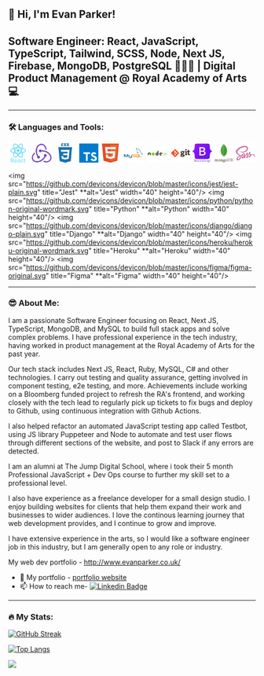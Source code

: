 ## 👋 Hi, I'm Evan Parker! 
## Software Engineer: React, JavaScript, TypeScript, Tailwind, SCSS, Node, Next JS, Firebase, MongoDB, PostgreSQL 🧑🏽‍💻 | Digital Product Management @ Royal Academy of Arts 💻
---

### :hammer_and_wrench: Languages and Tools:

<div>
  <img src="https://github.com/devicons/devicon/blob/master/icons/react/react-original-wordmark.svg" title="React" alt="React" width="40" height="40"/>&nbsp;
  <img src="https://github.com/devicons/devicon/blob/master/icons/redux/redux-original.svg" title="Redux" alt="Redux " width="40" height="40"/>&nbsp;
  <img src="https://github.com/devicons/devicon/blob/master/icons/css3/css3-plain-wordmark.svg"  title="CSS3" alt="CSS" width="40" height="40"/>&nbsp;
    <img src="https://github.com/devicons/devicon/blob/master/icons/typescript/typescript-original.svg" title="Typescript" **alt="Typescript" width="40" height="40"/>
  <img src="https://github.com/devicons/devicon/blob/master/icons/html5/html5-original.svg" title="HTML5" alt="HTML" width="40" height="40"/>&nbsp;
  <img src="https://github.com/devicons/devicon/blob/master/icons/mysql/mysql-original-wordmark.svg" title="MySQL"  alt="MySQL" width="40" height="40"/>&nbsp;
  <img src="https://github.com/devicons/devicon/blob/master/icons/nodejs/nodejs-original-wordmark.svg" title="NodeJS" alt="NodeJS" width="40" height="40"/>&nbsp;
  <img src="https://github.com/devicons/devicon/blob/master/icons/git/git-original-wordmark.svg" title="Git" **alt="Git" width="40" height="40"/>
  <img src="https://github.com/devicons/devicon/blob/master/icons/bootstrap/bootstrap-original-wordmark.svg" title="Bootstrap" **alt="Bootstrap" width="40" height="40"/>
  <img src="https://github.com/devicons/devicon/blob/master/icons/mongodb/mongodb-original-wordmark.svg" title="MongoDB" **alt="MongoDB" width="40" height="40"/>
    <img src="https://github.com/devicons/devicon/blob/master/icons/sass/sass-original.svg" title="Sass" **alt="Sass" width="40" height="40"/>
  
   <img src="https://github.com/devicons/devicon/blob/master/icons/jest/jest-plain.svg" title="Jest" **alt="Jest" width="40" height="40"/>
   <img src="https://github.com/devicons/devicon/blob/master/icons/python/python-original-wordmark.svg" title="Python" **alt="Python" width="40" height="40"/>
   <img src="https://github.com/devicons/devicon/blob/master/icons/django/django-plain.svg" title="Django" **alt="Django" width="40" height="40"/>
 <img src="https://github.com/devicons/devicon/blob/master/icons/heroku/heroku-original-wordmark.svg" title="Heroku" **alt="Heroku" width="40" height="40"/>
  <img src="https://github.com/devicons/devicon/blob/master/icons/figma/figma-original.svg" title="Figma" **alt="Figma" width="40" height="40"/>
</div>

---

### :sunglasses: About Me:
I am a passionate Software Engineer focusing on React, Next JS, TypeScript, MongoDB, and MySQL to build full stack apps and solve complex problems. I have professional experience in the tech industry, having worked in product management at the Royal Academy of Arts for the past year. 

Our tech stack includes Next JS, React, Ruby, MySQL, C# and other technologies. I carry out testing and quality assurance, getting involved in component testing, e2e testing, and more. Achievements include working on a Bloomberg funded project to refresh the RA's frontend, and working closely with the tech lead to regularly pick up tickets to fix bugs and deploy to Github, using continuous integration with Github Actions.

I also helped refactor an automated JavaScript testing app called Testbot, using JS library Puppeteer and Node to automate and test user flows through different sections of the website, and post to Slack if any errors are detected.

I am an alumni at The Jump Digital School, where i took their 5 month Professional JavaScript + Dev Ops course to further my skill set to a professional level.

I also have experience as a freelance developer for a small design studio. I enjoy building websites for clients that help them expand their work and businesses to wider audiences. I love the continous learning journey that web development provides, and I continue to grow and improve.

I have extensive experience in the arts, so I would like a software engineer job in this industry, but I am generally open to any role or industry.

My web dev portfolio - http://www.evanparker.co.uk/

- 💼 My portfolio - [portfolio website](http:www.evanparker.co.uk/)
- 📫 How to reach me- [![Linkedin Badge](https://img.shields.io/badge/-kakbar-blue?style=flat&logo=Linkedin&logoColor=white)](https://www.linkedin.com/in/evan-parker-9a336987/)

---

### :fire: My Stats:

[![GitHub Streak](http://github-readme-streak-stats.herokuapp.com?user=evancp87&theme=prussian&border_radius=11.1)](https://git.io/streak-stats)

[![Top Langs](https://github-readme-stats.vercel.app/api/top-langs/?username=evancp87&layout=compact&theme=vision-friendly-dark)](https://github.com/anuraghazra/github-readme-stats)

<img  src="https://komarev.com/ghpvc/?username=evancp87"/>


